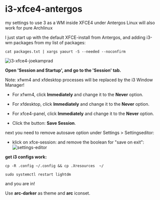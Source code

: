 # i3-xfce4-antergos
my settings to use 3 as a WM inside XFCE4 under Antergos Linux
will also work for pure Archlinux


I just start up with the default XFCE-install from Antergos, and adding i3-wm packages from my list of packages:

`cat packages.txt | xargs yaourt -S --needed --noconfirm`



![i3-xfce4-joekamprad](https://i.imgur.com/Wd5tUxQ.jpg)


**Open 'Session and Startup', and go to the 'Session' tab.**

Note: xfwm4 and xfdesktop processes will be replaced by the i3 Window Manager!

* For xfwm4, click **Immediately** and change it to the  **Never** option.

* For xfdesktop, click **Immediately** and change it to the **Never** option.

* For xfce4-panel, click **Immediately** and change it to the **Never** option.

* Click the button: **Save Session**.

next you need to remove autosave option under Settings > Settingseditor:
* klick on xfce-session: and remove the boolean for "save on exit":
![settings-editor](https://i.imgur.com/3bENxeF.png)

**get i3 configs work:**

`cp -R .config ~/.config && cp .Xresources  ~/`

`sudo systemctl restart lightdm`

and you are in!

Use **arc-darker** as theme and **arc** iconset.


